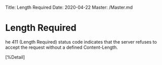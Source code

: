 Title: Length Required
Date: 2020-04-22
Master: /Master.md

Length Required
=============================

he 411 (Length Required) status code indicates that the server
refuses to accept the request without a defined Content-Length.

[%Detail]